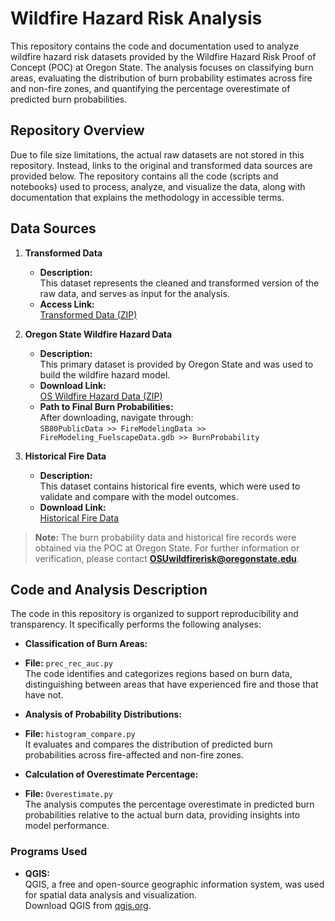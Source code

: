 # Wildfire Hazard Risk Analysis

This repository contains the code and documentation used to analyze wildfire hazard risk datasets provided by the Wildfire Hazard Risk Proof of Concept (POC) at Oregon State. The analysis focuses on classifying burn areas, evaluating the distribution of burn probability estimates across fire and non-fire zones, and quantifying the percentage overestimate of predicted burn probabilities.

## Repository Overview

Due to file size limitations, the actual raw datasets are not stored in this repository. Instead, links to the original and transformed data sources are provided below. The repository contains all the code (scripts and notebooks) used to process, analyze, and visualize the data, along with documentation that explains the methodology in accessible terms.

## Data Sources

1. **Transformed Data**  
   - **Description:**  
     This dataset represents the cleaned and transformed version of the raw data, and serves as input for the analysis.  
   - **Access Link:**  
     [Transformed Data (ZIP)](https://drive.google.com/file/d/1ZfwCwuKY_bJ-gGvi1U3fAXznWS4qTicP/view?usp=sharing)

2. **Oregon State Wildfire Hazard Data**  
   - **Description:**  
     This primary dataset is provided by Oregon State and was used to build the wildfire hazard model.  
   - **Download Link:**  
     [OS Wildfire Hazard Data (ZIP)](https://oe.oregonexplorer.info/externalcontent/wildfire/data/SB80_Public_Data.zip)  
   - **Path to Final Burn Probabilities:**  
     After downloading, navigate through:  
     `SB80PublicData >> FireModelingData >> FireModeling_FuelscapeData.gdb >> BurnProbability`

3. **Historical Fire Data**  
   - **Description:**  
     This dataset contains historical fire events, which were used to validate and compare with the model outcomes.  
   - **Download Link:**  
     [Historical Fire Data](https://oregonstate.box.com/s/wllct446dgf76fcj1fc2x17vtbm0t14g)

> **Note:** The burn probability data and historical fire records were obtained via the POC at Oregon State. For further information or verification, please contact **OSUwildfirerisk@oregonstate.edu**.

## Code and Analysis Description

The code in this repository is organized to support reproducibility and transparency. It specifically performs the following analyses:

- **Classification of Burn Areas:**
- **File:** `prec_rec_auc.py`  
  The code identifies and categorizes regions based on burn data, distinguishing between areas that have experienced fire and those that have not.

- **Analysis of Probability Distributions:**
- **File:** `histogram_compare.py`  
  It evaluates and compares the distribution of predicted burn probabilities across fire-affected and non-fire zones.

- **Calculation of Overestimate Percentage:**
- **File:** `Overestimate.py`   
  The analysis computes the percentage overestimate in predicted burn probabilities relative to the actual burn data, providing insights into model performance.

### Programs Used

- **QGIS:**  
  QGIS, a free and open-source geographic information system, was used for spatial data analysis and visualization.  
  Download QGIS from [qgis.org](https://qgis.org/en/site/).



